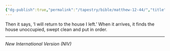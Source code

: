 ```yaml
---
{"dg-publish":true,"permalink":"/tapestry/bible/matthew-12-44/","title":"Matthew 12:44","tags":["bible","bible-verse"],"dgHomeLink":true,"dgShowLocalGraph":true,"dgEnableSearch":true}
---
```


Then it says, ‘I will return to the house I left.’ When it arrives, it finds the house unoccupied, swept clean and put in order.

---
*New International Version (NIV)*